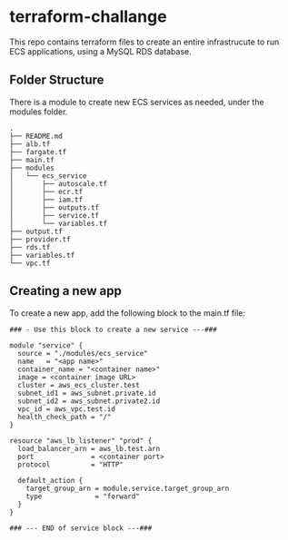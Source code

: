 # terraform-challange

This repo contains terraform files to create an entire infrastrucute to run ECS applications, using a MySQL RDS database.

## Folder Structure

There is a module to create new ECS services as needed, under the modules folder.

```
.
├── README.md
├── alb.tf
├── fargate.tf
├── main.tf
├── modules
│   └── ecs_service
│       ├── autoscale.tf
│       ├── ecr.tf
│       ├── iam.tf
│       ├── outputs.tf
│       ├── service.tf
│       └── variables.tf
├── output.tf
├── provider.tf
├── rds.tf
├── variables.tf
└── vpc.tf
```

## Creating a new app

To create a new app, add the following block to the main.tf file:

```
### - Use this block to create a new service ---###

module "service" {
  source = "./modules/ecs_service"
  name   = "<app name>"
  container_name = "<container name>"
  image = <container image URL>
  cluster = aws_ecs_cluster.test
  subnet_id1 = aws_subnet.private.id
  subnet_id2 = aws_subnet.private2.id
  vpc_id = aws_vpc.test.id
  health_check_path = "/"
}

resource "aws_lb_listener" "prod" {
  load_balancer_arn = aws_lb.test.arn
  port              = <container port>
  protocol          = "HTTP"

  default_action {
    target_group_arn = module.service.target_group_arn
    type             = "forward"
  }
}

### --- END of service block ---###
```